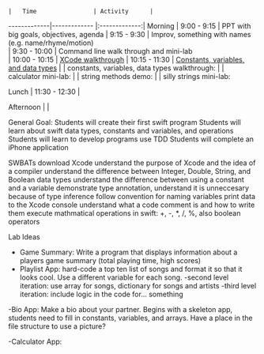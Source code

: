  	|	Time        		| Activity      |
   -------------|-------------         |:-------------:|
    Morning	|   9:00 - 9:15      	| PPT with big goals, objectives, agenda
		|   9:15 - 9:30    	| Improv, something with names (e.g. name/rhyme/motion)	     
 		|   9:30 - 10:00 	| Command line walk through and mini-lab      
 		|   10:00 - 10:15	| [XCode walkthrough](https://github.com/jrectenwald/intro-to-swift/blob/master/day-1/xcode-setup.md)
 		|   10:15 - 11:30	| [Constants, variables, and data types](https://github.com/jrectenwald/intro-to-swift/blob/master/day-1/intro-constants-variables.md)
		|                       | constants, variables, data types walkthrough:
	        |        		| calculator mini-lab: 
	        |        		| string methods demo:
                |        		| silly strings mini-lab:

Lunch 		|   11:30 - 12:30       |

Afternoon       |                       |

General Goal: 
Students will create their first swift program
Students will learn about swift data types, constants and variables, and operations
Students will learn to develop programs use TDD
Students will complete an iPhone application


SWBATs
download Xcode
understand the purpose of Xcode and the idea of a compiler
understand the difference between Integer, Double, String, and Boolean data types 
understand the difference between using a constant and a variable
demonstrate type annotation, understand it is unneccesary because of type inference
follow convention for naming variables
print data to the Xcode console
understand what a code comment is and how to write them
execute mathmatical operations in swift: +, -, *, /, %, also boolean operators



Lab Ideas
- Game Summary: Write a program that displays information about a players game summary (total playing time, high scores)
- Playlist App: hard-code a top ten list of songs and format it so that it looks cool. Use a different variable for each song.
        -second level iteration: use array for songs, dictionary for songs and artists
        -third level iteration: include logic in the code for... something

-Bio App: Make a bio about your partner. Begins with a skeleton app, students need to fill in constants, variables, and arrays. Have a place in the file structure to use a picture? 


-Calculator App: 
